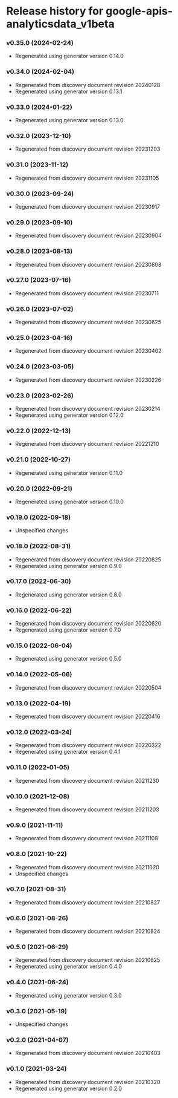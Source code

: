 # Release history for google-apis-analyticsdata_v1beta

### v0.35.0 (2024-02-24)

* Regenerated using generator version 0.14.0

### v0.34.0 (2024-02-04)

* Regenerated from discovery document revision 20240128
* Regenerated using generator version 0.13.1

### v0.33.0 (2024-01-22)

* Regenerated using generator version 0.13.0

### v0.32.0 (2023-12-10)

* Regenerated from discovery document revision 20231203

### v0.31.0 (2023-11-12)

* Regenerated from discovery document revision 20231105

### v0.30.0 (2023-09-24)

* Regenerated from discovery document revision 20230917

### v0.29.0 (2023-09-10)

* Regenerated from discovery document revision 20230904

### v0.28.0 (2023-08-13)

* Regenerated from discovery document revision 20230808

### v0.27.0 (2023-07-16)

* Regenerated from discovery document revision 20230711

### v0.26.0 (2023-07-02)

* Regenerated from discovery document revision 20230625

### v0.25.0 (2023-04-16)

* Regenerated from discovery document revision 20230402

### v0.24.0 (2023-03-05)

* Regenerated from discovery document revision 20230226

### v0.23.0 (2023-02-26)

* Regenerated from discovery document revision 20230214
* Regenerated using generator version 0.12.0

### v0.22.0 (2022-12-13)

* Regenerated from discovery document revision 20221210

### v0.21.0 (2022-10-27)

* Regenerated using generator version 0.11.0

### v0.20.0 (2022-09-21)

* Regenerated using generator version 0.10.0

### v0.19.0 (2022-09-18)

* Unspecified changes

### v0.18.0 (2022-08-31)

* Regenerated from discovery document revision 20220825
* Regenerated using generator version 0.9.0

### v0.17.0 (2022-06-30)

* Regenerated using generator version 0.8.0

### v0.16.0 (2022-06-22)

* Regenerated from discovery document revision 20220620
* Regenerated using generator version 0.7.0

### v0.15.0 (2022-06-04)

* Regenerated using generator version 0.5.0

### v0.14.0 (2022-05-06)

* Regenerated from discovery document revision 20220504

### v0.13.0 (2022-04-19)

* Regenerated from discovery document revision 20220416

### v0.12.0 (2022-03-24)

* Regenerated from discovery document revision 20220322
* Regenerated using generator version 0.4.1

### v0.11.0 (2022-01-05)

* Regenerated from discovery document revision 20211230

### v0.10.0 (2021-12-08)

* Regenerated from discovery document revision 20211203

### v0.9.0 (2021-11-11)

* Regenerated from discovery document revision 20211108

### v0.8.0 (2021-10-22)

* Regenerated from discovery document revision 20211020
* Unspecified changes

### v0.7.0 (2021-08-31)

* Regenerated from discovery document revision 20210827

### v0.6.0 (2021-08-26)

* Regenerated from discovery document revision 20210824

### v0.5.0 (2021-06-29)

* Regenerated from discovery document revision 20210625
* Regenerated using generator version 0.4.0

### v0.4.0 (2021-06-24)

* Regenerated using generator version 0.3.0

### v0.3.0 (2021-05-19)

* Unspecified changes

### v0.2.0 (2021-04-07)

* Regenerated from discovery document revision 20210403

### v0.1.0 (2021-03-24)

* Regenerated from discovery document revision 20210320
* Regenerated using generator version 0.2.0

